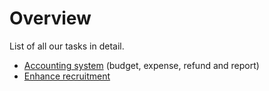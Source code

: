 # Overview

List of all our tasks in detail.

- [Accounting system](accounting_system.md) (budget, expense, refund and report)
- [Enhance recruitment](enhance_recruitment.md)
